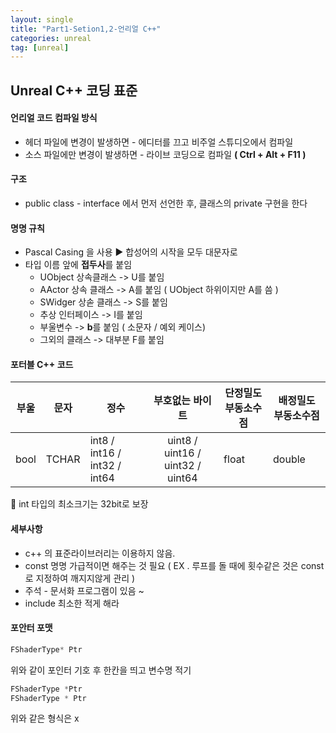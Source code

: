 ```yaml
---
layout: single
title: "Part1-Setion1,2-언리얼 C++"
categories: unreal
tag: [unreal]
---
```


## Unreal C++ 코딩 표준

#### 언리얼 코드 컴파일 방식

* 헤더 파일에 변경이 발생하면 - 에디터를 끄고 비주얼 스튜디오에서 컴파일
* 소스 파일에만 변경이 발생하면 - 라이브 코딩으로 컴파일 **( Ctrl + Alt + F11 )**

#### 구조 

* public class - interface 에서 먼저 선언한 후, 클래스의 private 구현을 한다

#### 명명 규칙 

* Pascal Casing 을 사용 ▶ 합성어의 시작을 모두 대문자로 
* 타입 이름 앞에 **접두사**를 붙임
  * UObject 상속클래스 -> U를 붙임
  * AActor 상속 클래스 -> A를 붙임 ( UObject 하위이지만 A를 씀 )
  * SWidger 상솓 클래스 -> S를 붙임 
  * 추상 인터페이스 -> I를 붙임
  * 부울변수 -> **b**를 붙임 ( 소문자 / 예외 케이스)
  * 그외의 클래스 -> 대부분 F를 붙임

#### 포터블 C++ 코드

| 부울 | 문자  | 정수                         |         부호없는 바이트          | 단정밀도 부동소수점 | 배정밀도 부동소수점 |
| ---- | ----- | ---------------------------- | :------------------------------: | ------------------- | ------------------- |
| bool | TCHAR | int8 / int16 / int32 / int64 | uint8 / uint16 / uint32 / uint64 | float               | double              |

💛 int  타입의 최소크기는 32bit로 보장



#### 세부사항

* c++ 의 표준라이브러리는 이용하지 않음. 
* const 명명 가급적이면 해주는 것 필요 ( EX . 루프를 돌 때에 횟수같은 것은 const로 지정하여 깨지지않게 관리 )
* 주석 - 문서화 프로그램이 있음 ~
* include 최소한 적게 해라

#### 포안터 포맷

```c++
FShaderType* Ptr
```

위와 같이 포인터 기호 후 한칸을 띄고 변수명 적기 

```c++
FShaderType *Ptr
FShaderType * Ptr
```

위와 같은 형식은 x
